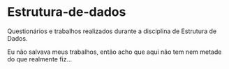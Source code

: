 # Estrutura-de-dados
Questionários e trabalhos realizados durante a disciplina  de Estrutura de Dados.


Eu não salvava meus trabalhos, então acho que aqui não tem nem metade do que realmente fiz...
